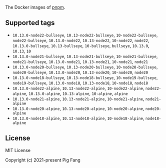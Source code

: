 The Docker images of [pnpm](https://pnpm.io).

## Supported tags

- `10.13.0-node22-bullseye`, `10.13-node22-bullseye`, `10-node22-bullseye`, `node22-bullseye`, `10.13.0-node22`, `10.13-node22`, `10-node22`, `node22`, `10.13.0-bullseye`, `10.13-bullseye`, `10-bullseye`, `bullseye`, `10.13.0`, `10.13`, `10`
- `10.13.0-node21-bullseye`, `10.13-node21-bullseye`, `10-node21-bullseye`, `node21-bullseye`, `10.13.0-node21`, `10.13-node21`, `10-node21`, `node21`
- `10.13.0-node20-bullseye`, `10.13-node20-bullseye`, `10-node20-bullseye`, `node20-bullseye`, `10.13.0-node20`, `10.13-node20`, `10-node20`, `node20`
- `10.13.0-node18-bullseye`, `10.13-node18-bullseye`, `10-node19-bullseye`, `node19-bullseye`, `10.13.0-node18`, `10.13-node18`, `10-node18`, `node18`
- `10.13.0-node22-alpine`, `10.13-node22-alpine`, `10-node22-alpine`, `node22-alpine`, `10.13.0-alpine`, `10.13-alpine`, `10-alpine`, `alpine`
- `10.13.0-node21-alpine`, `10.13-node21-alpine`, `10-node21-alpine`, `node21-alpine`
- `10.13.0-node20-alpine`, `10.13-node20-alpine`, `10-node20-alpine`, `node20-alpine`
- `10.13.0-node18-alpine`, `10.13-node18-alpine`, `10-node18-alpine`, `node18-alpine`

## License

MIT License

Copyright (c) 2021-present Pig Fang
